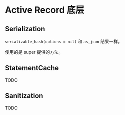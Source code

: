 # Active Record 底层

## Serialization

`serializable_hash(options = nil)` 和 `as_json` 结果一样。

使用的是 super 提供的方法。

## StatementCache

TODO

## Sanitization

TODO

